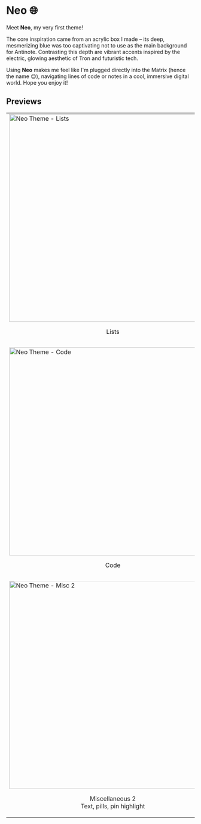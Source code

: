 # Neo 🌐

Meet **Neo**, my very first theme!

The core inspiration came from an acrylic box I made – its deep, mesmerizing blue was too captivating not to use as the main background for Antinote. Contrasting this depth are vibrant accents inspired by the electric, glowing aesthetic of Tron and futuristic tech.

Using **Neo** makes me feel like I'm plugged directly into the Matrix (hence the name 😉), navigating lines of code or notes in a cool, immersive digital world. Hope you enjoy it!

## Previews

<table>
  <tr>
    <td>
      <img width="554" alt="Neo Theme - Lists" src="https://github.com/user-attachments/assets/051a42ba-da76-4987-b9f7-2b9130b718e8" />
      <p align="center">Lists</p>
    </td>
    <td>
      <img width="554" alt="Neo Theme - Math" src="https://github.com/user-attachments/assets/21721185-8941-41bd-9e07-08a36e6b85d5" />
      <p align="center">Math</p>
    </td>
  </tr>
  <tr>
    <td>
      <img width="554" alt="Neo Theme - Code" src="https://github.com/user-attachments/assets/166af25e-2522-4175-aab4-6300ccc6d3fe" />
      <p align="center">Code</p>
    </td>
    <td>
      <img width="554" alt="Neo Theme - Misc 1" src="https://github.com/user-attachments/assets/b5d707a8-5b47-486a-9760-bd8002f062b6" />
      <p align="center">Miscellaneous 1<br>links, formatting, UI Highlight</p>
    </td>
  </tr>
  <tr>
    <td>
      <img width="554" alt="Neo Theme - Misc 2" src="https://github.com/user-attachments/assets/b371d50e-89f1-48cf-bea7-18603a16e599" />
      <p align="center">Miscellaneous 2<br>Text, pills, pin highlight</p>
    </td>
    <td>
      <img width="554" alt="Neo Theme - Search Window" src="https://github.com/user-attachments/assets/04d51625-597e-4e7b-b819-a58a910ef2a4" />
      <p align="center">Search window</p>
    </td>
  </tr>
</table>
